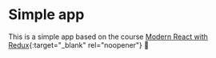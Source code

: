 # Simple app

This is a simple app based on the course [Modern React with Redux](https://www.udemy.com/course/react-redux/){:target="_blank" rel="noopener"} :baby_chick:
